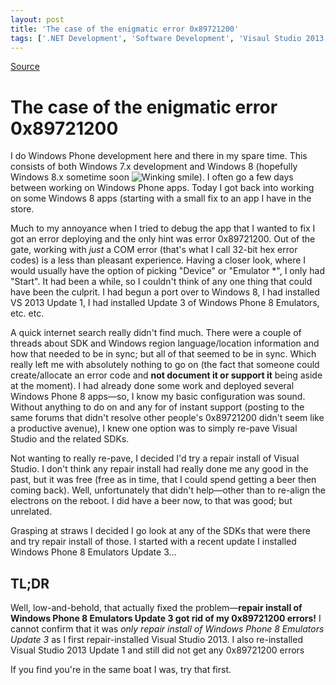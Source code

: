 ```yaml
---
layout: post
title: 'The case of the enigmatic error 0x89721200'
tags: ['.NET Development', 'Software Development', 'Visaul Studio 2013', 'Windows Phone', 'Windows Phone 8.0', 'msmvps', 'February 2014']
---
```

[Source](http://pr-blog.azurewebsites.net/2014/02/02/the-case-of-the-enigmatic-error-0x89721200/ "Permalink to The case of the enigmatic error 0x89721200")

# The case of the enigmatic error 0x89721200

I do Windows Phone development here and there in my spare time. This consists of both Windows 7.x development and Windows 8 (hopefully Windows 8.x sometime soon ![Winking smile][1]). I often go a few days between working on Windows Phone apps. Today I got back into working on some Windows 8 apps (starting with a small fix to an app I have in the store.

Much to my annoyance when I tried to debug the app that I wanted to fix I got an error deploying and the only hint was error 0x89721200. Out of the gate, working with _just_ a COM error (that's what I call 32-bit hex error codes) is a less than pleasant experience. Having a closer look, where I would usually have the option of picking "Device" or "Emulator *", I only had "Start". It had been a while, so I couldn't think of any one thing that could have been the culprit. I had begun a port over to Windows 8, I had installed VS 2013 Update 1, I had installed Update 3 of Windows Phone 8 Emulators, etc. etc.

A quick internet search really didn't find much. There were a couple of threads about SDK and Windows region language/location information and how that needed to be in sync; but all of that seemed to be in sync. Which really left me with absolutely nothing to go on (the fact that someone could create/allocate an error code and **not document it or support it** being aside at the moment). I had already done some work and deployed several Windows Phone 8 apps—so, I know my basic configuration was sound. Without anything to do on and any for of instant support (posting to the same forums that didn't resolve other people's 0x89721200 didn't seem like a productive avenue), I knew one option was to simply re-pave Visual Studio and the related SDKs.

Not wanting to really re-pave, I decided I'd try a repair install of Visual Studio. I don't think any repair install had really done me any good in the past, but it was free (free as in time, that I could spend getting a beer then coming back). Well, unfortunately that didn't help—other than to re-align the electrons on the reboot. I did have a beer now, to that was good; but unrelated.

Grasping at straws I decided I go look at any of the SDKs that were there and try repair install of those. I started with a recent update I installed Windows Phone 8 Emulators Update 3…

## TL;DR

Well, low-and-behold, that actually fixed the problem—**repair install of Windows Phone 8 Emulators Update 3 got rid of my 0x89721200 errors!** I cannot confirm that it was _only repair install of Windows Phone 8 Emulators Update 3_ as I first repair-installed Visual Studio 2013. I also re-installed Visual Studio 2013 Update 1 and still did not get any 0x89721200 errors

If you find you're in the same boat I was, try that first.

[1]: http://pr-blog.azurewebsites.net/wp-content/uploads/2014/02/wlEmoticon-winkingsmile.png


